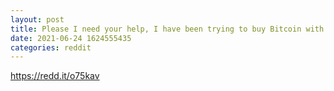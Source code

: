 ```yaml
--- 
layout: post 
title: Please I need your help, I have been trying to buy Bitcoin with my credit card on Coinbase since yesterday, but it keeps on rejecting my credit card, can anyone direct me on what to do?? 
date: 2021-06-24 1624555435 
categories: reddit 
--- 
```

https://redd.it/o75kav